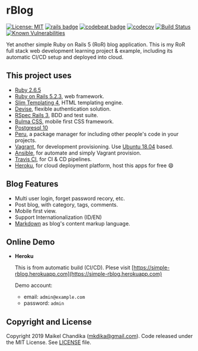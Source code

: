 # rBlog

[![License: MIT](https://img.shields.io/badge/License-MIT-blue.svg)](/LICENSE)
[![rails badge](https://img.shields.io/badge/rails-5.2.3-brightgreen)](https://weblog.rubyonrails.org/2019/3/28/Rails-5-2-3-has-been-released/)
[![codebeat badge](https://codebeat.co/badges/f8f21f7f-6d58-42bf-a229-2e222f5b0e53)](https://codebeat.co/projects/github-com-mkdika-rblog-master)
[![codecov](https://codecov.io/gh/mkdika/rblog/branch/master/graph/badge.svg)](https://codecov.io/gh/mkdika/rblog)
[![Build Status](https://travis-ci.com/mkdika/rblog.svg?branch=master)](https://travis-ci.com/mkdika/rblog)
[![Known Vulnerabilities](https://snyk.io/test/github/mkdika/rblog/badge.svg?targetFile=package.json)](https://snyk.io/test/github/mkdika/rblog?targetFile=package.json)

Yet another simple Ruby on Rails 5 (RoR) blog application.
This is my RoR full stack web development learning project & example, including its automatic CI/CD setup and deployed into cloud.

## This project uses

- [Ruby 2.6.5](https://www.ruby-lang.org/en/)
- [Ruby on Rails 5.2.3](https://rubyonrails.org/), web framework.
- [Slim Templating 4](http://slim-lang.com/), HTML templating engine.
- [Devise](https://github.com/plataformatec/devise), flexible authentication solution.
- [RSpec Rails 3](https://relishapp.com/rspec/rspec-rails/v/3-9/docs), BDD and test suite.
- [Bulma CSS](https://bulma.io/), mobile first CSS framework.
- [Postgresql 10](https://www.postgresql.org/)
- [Peru](https://github.com/buildinspace/peru), a package manager for including other people's code in your projects.
- [Vagrant](https://www.vagrantup.com), for development provisioning. Use [Ubuntu 18.04](http://releases.ubuntu.com/18.04/) based.
- [Ansible](https://www.ansible.com/), for automate and simply Vagrant provision.
- [Travis CI](https://travis-ci.org/), for CI & CD pipelines.
- [Heroku](https://www.heroku.com/), for cloud deployment platform, host this apps for free :smile:

## Blog Features

- Multi user login, forget password recory, etc.
- Post blog, with category, tags, comments.
- Mobile first view.
- Support Internationalization (ID/EN)
- [Markdown](https://github.com/adam-p/markdown-here/wiki/Markdown-Cheatsheet) as blog's content markup language.

## Online Demo

- __Heroku__

  This is from automatic build (CI/CD). Plese visit [https://simple-rblog.herokuapp.com](https://simple-rblog.herokuapp.com)

  Demo account: 
  - email: `admin@example.com`
  - password: `admin`

## Copyright and License

Copyright 2019 Maikel Chandika (mkdika@gmail.com). Code released under the MIT License. See [LICENSE](/LICENSE) file.
